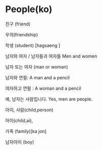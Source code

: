 # People\(ko\)

친구 \(friend\)

우의\(friendship\)

학생 \(student\) \[hagsaeng \]

남자와 여자 / 남자들과 여자들 Men and women

남자 또는 여자 \(man or woman\)

남자와 연필: A man and a pencil

여자하고 연필 : A woman and a pencil

예, 남자는 사람입니다. Yes, men are people.

아이, 사람\(child,person\)

아이\(child,ai\),

가족 \(family\)\[ka jon\]

남자아이 \(boy\)

